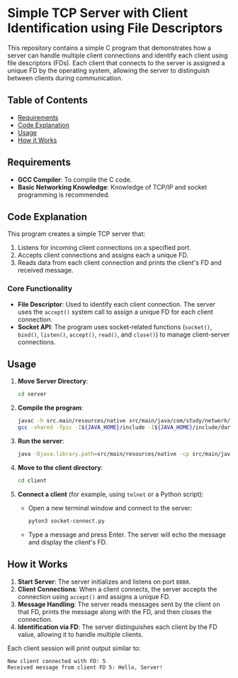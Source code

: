 # Simple TCP Server with Client Identification using File Descriptors

This repository contains a simple C program that demonstrates how a server can handle multiple client connections and identify each client using file descriptors (FDs). Each client that connects to the server is assigned a unique FD by the operating system, allowing the server to distinguish between clients during communication.

## Table of Contents
- [Requirements](#requirements)
- [Code Explanation](#code-explanation)
- [Usage](#usage)
- [How it Works](#how-it-works)

## Requirements
- **GCC Compiler**: To compile the C code.
- **Basic Networking Knowledge**: Knowledge of TCP/IP and socket programming is recommended.

## Code Explanation
This program creates a simple TCP server that:
1. Listens for incoming client connections on a specified port.
2. Accepts client connections and assigns each a unique FD.
3. Reads data from each client connection and prints the client's FD and received message.

### Core Functionality
- **File Descriptor**: Used to identify each client connection. The server uses the `accept()` system call to assign a unique FD for each client connection.
- **Socket API**: The program uses socket-related functions (`socket()`, `bind()`, `listen()`, `accept()`, `read()`, and `close()`) to manage client-server connections.

## Usage
1. **Move Server Directory**:
    ```bash
    cd server
    ```

2. **Compile the program**:
    ```bash
    javac -h src.main/resources/native src/main/java/com/study/network/CustomSocketServer.java
    gcc -shared -fpic -I${JAVA_HOME}/include -I${JAVA_HOME}/include/darwin -o src/main/resources/native/libcustomsocket.dylib src/c/customsocket.c
    ```

3. **Run the server**:
    ```bash
    java -Djava.library.path=src/main/resources/native -cp src/main/java com.study.network.CustomSocketServer
    ```

1. **Move to the client directory**:
    ```bash
    cd client
    ```
2. **Connect a client** (for example, using `telnet` or a Python script):
    - Open a new terminal window and connect to the server:
      ```bash
      pyton3 socket-connect.py
      ```
    - Type a message and press Enter. The server will echo the message and display the client's FD.

## How it Works
1. **Start Server**: The server initializes and listens on port `8080`.
2. **Client Connections**: When a client connects, the server accepts the connection using `accept()` and assigns a unique FD.
3. **Message Handling**: The server reads messages sent by the client on that FD, prints the message along with the FD, and then closes the connection.
4. **Identification via FD**: The server distinguishes each client by the FD value, allowing it to handle multiple clients.

Each client session will print output similar to:
```plaintext
New client connected with FD: 5
Received message from client FD 5: Hello, Server!